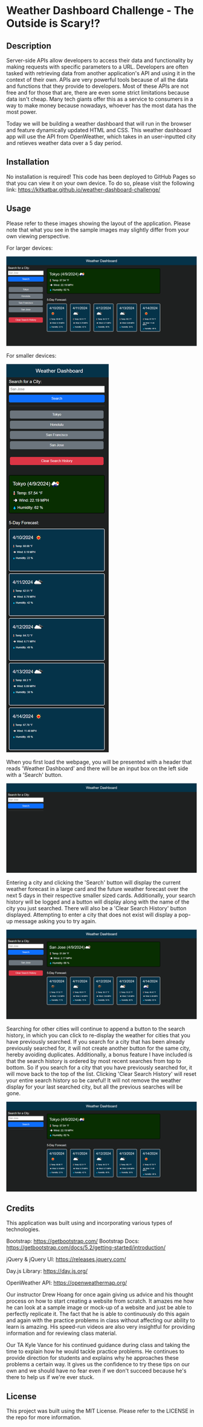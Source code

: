 # Weather Dashboard Challenge - The Outside is Scary!?

## Description

Server-side APIs allow developers to access their data and functionality by making requests with specific parameters to a URL. Developers are often tasked with retrieving data from another application's API and using it in the context of their own. APIs are very powerful tools because of all the data and functions that they provide to developers. Most of these APIs are not free and for those that are, there are even some strict limitations because data isn't cheap. Many tech giants offer this as a service to consumers in a way to make money because nowadays, whoever has the most data has the most power.

Today we will be building a weather dashboard that will run in the browser and feature dynamically updated HTML and CSS.  This weather dashboard app will use the API from OpenWeather, which takes in an user-inputted city and retieves weather data over a 5 day period.

## Installation

No installation is required!  This code has been deployed to GitHub Pages so that you can view it on your own device.  To do so, please visit the following link: https://kitkatbar.github.io/weather-dashboard-challenge/

## Usage

Please refer to these images showing the layout of the application.  Please note that what you see in the sample images may slightly differ from your own viewing perspective.

For larger devices:

![Layout display for larger devices](https://github.com/KitKatBar/weather-dashboard-challenge/blob/main/assets/images/dashboard-layout-large.png?raw=true)

For smaller devices:

![Layout display for larger devices](https://github.com/KitKatBar/weather-dashboard-challenge/blob/main/assets/images/dashboard-layout-small.png?raw=true)

When you first load the webpage, you will be presented with a header that reads 'Weather Dashboard' and there will be an input box on the left side with a 'Search' button.

![Initial display of the dashboard on page load](https://github.com/KitKatBar/weather-dashboard-challenge/blob/main/assets/images/initial-display.png?raw=true)

Entering a city and clicking the 'Search' button will display the current weather forecast in a large card and the future weather forecast over the next 5 days in their respective smaller sized cards.  Additionally, your search history will be logged and a button will display along with the name of the city you just searched.  There will also be a 'Clear Search History' button displayed.  Attempting to enter a city that does not exist will display a pop-up message asking you to try again.

![Display when a city is searched for](https://github.com/KitKatBar/weather-dashboard-challenge/blob/main/assets/images/search-display.png?raw=true)

Searching for other cities will continue to append a button to the search history, in which you can click to re-display the weather for cities that you have previously searched.  If you search for a city that has been already previously searched for, it will not create another button for the same city, hereby avoiding duplicates.  Additionally, a bonus feature I have included is that the search history is ordered by most recent searches from top to bottom.  So if you search for a city that you have previously searched for, it will move back to the top of the list.  Clicking 'Clear Search History' will reset your entire search history so be careful!  It will not remove the weather display for your last searched city, but all the previous searches will be gone.

![Display when the search history is cleared](https://github.com/KitKatBar/weather-dashboard-challenge/blob/main/assets/images/clear-history-display.png?raw=true)

## Credits

This application was built using and incorporating various types of technologies.

Bootstrap: https://getbootstrap.com/
Bootstrap Docs: https://getbootstrap.com/docs/5.2/getting-started/introduction/

jQuery & jQuery UI: https://releases.jquery.com/

Day.js Library: https://day.js.org/

OpenWeather API: https://openweathermap.org/

Our instructor Drew Hoang for once again giving us advice and his thought process on how to start creating a website from scratch.  It amazes me how he can look at a sample image or mock-up of a website and just be able to perfectly replicate it.  The fact that he is able to continuously do this again and again with the practice problems in class without affecting our ability to learn is amazing.  His speed-run videos are also very insightful for providing information and for reviewing class material.

Our TA Kyle Vance for his continued guidance during class and taking the time to explain how he would tackle practice problems.  He continues to provide direction for students and explains why he approaches these problems a certain way.  It gives us the confidence to try these tips on our own and we should have no fear even if we don't succeed because he's there to help us if we're ever stuck.

## License

This project was built using the MIT License.  Please refer to the LICENSE in the repo for more information.